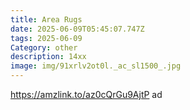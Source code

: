 ```yaml
---
title: Area Rugs
date: 2025-06-09T05:45:07.747Z
tags: 2025-06-09
Category: other
description: 14xx
image: img/91xrlv2ot0l._ac_sl1500_.jpg
---
```

https://amzlink.to/az0cQrGu9AjtP ad